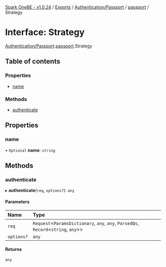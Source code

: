 [Spark OneBE - v1.0.24](../README.md) / [Exports](../modules.md) / [Authentication/Passport](../modules/Authentication_Passport.md) / [passport](../modules/Authentication_Passport.passport.md) / Strategy

# Interface: Strategy

[Authentication/Passport](../modules/Authentication_Passport.md).[passport](../modules/Authentication_Passport.passport.md).Strategy

## Table of contents

### Properties

- [name](Authentication_Passport.passport.Strategy.md#name)

### Methods

- [authenticate](Authentication_Passport.passport.Strategy.md#authenticate)

## Properties

### name

• `Optional` **name**: `string`

## Methods

### authenticate

▸ **authenticate**(`req`, `options?`): `any`

#### Parameters

| Name | Type |
| :------ | :------ |
| `req` | `Request`<`ParamsDictionary`, `any`, `any`, `ParsedQs`, `Record`<`string`, `any`\>\> |
| `options?` | `any` |

#### Returns

`any`
